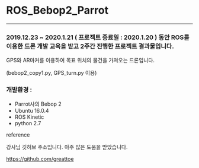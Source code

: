 # ROS_Bebop2_Parrot
---

### 2019.12.23 ~ 2020.1.21 ( 프로젝트 종료일 : 2020.1.20 ) 동안 ROS를 이용한 드론 개발 교육을 받고 2주간 진행한 프로젝트 결과물입니다.

GPS와 AR마커를 이용하여 목표 위치의 물건을 가져오는 드론입니다.

(bebop2_copy1.py, GPS_turn.py 이용)


### 개발환경 : 
- Parrot사의 Bebop 2 
- Ubuntu 16.0.4
- ROS Kinetic
- python 2.7

reference

강사님 깃허브 주소입니다. 아주 많은 도움을 받았습니다.

https://github.com/greattoe
